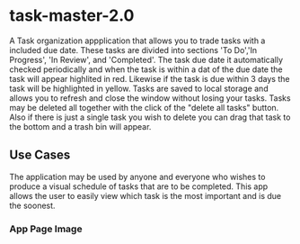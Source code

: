 # task-master-2.0

A Task organization appplication that allows you to trade tasks with a included due date. These tasks are divided into sections 'To Do','In Progress', 'In Review', and 'Completed'. The task due date it automatically checked periodically and when the task is within a dat of the due date the task will appear highlited in red. Likewise if the task is due within 3 days the task will be highlighted in yellow. Tasks are saved to local storage and allows you to refresh and close the window without losing your tasks. Tasks may be deleted all together with the click of the "delete all tasks" button. Also if there is just a single task you wish to delete you can drag that task to the bottom and a trash bin will appear. 

## Use Cases

The application may be used by anyone and everyone who wishes to produce a visual schedule of tasks that are to be completed. This app allows the user to easily view which task is the most important and is due the soonest.


### App Page Image 


